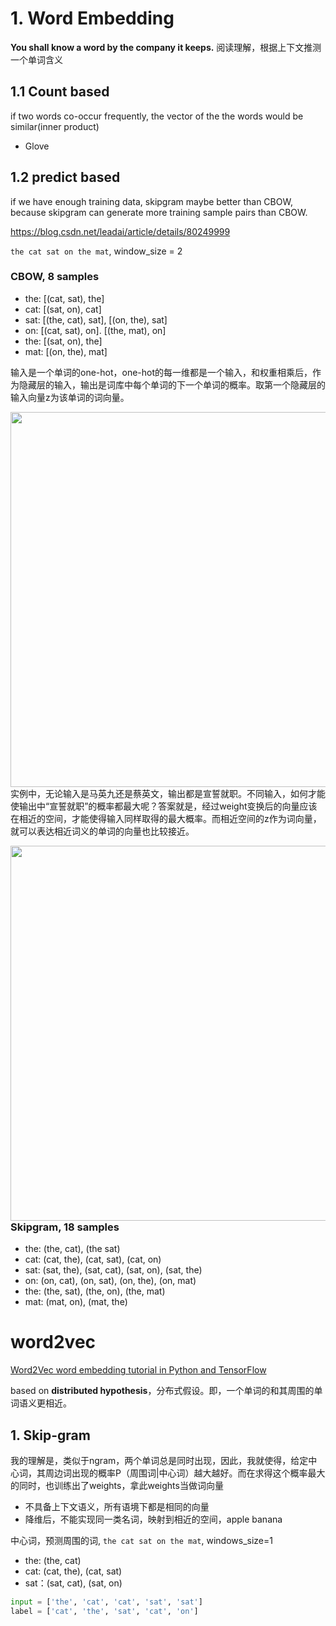 # 1. Word Embedding

**You shall know a word by the company it keeps.** 阅读理解，根据上下文推测一个单词含义

## 1.1 Count based
if two words co-occur frequently, the vector of the the words would be similar(inner product)

- Glove

## 1.2 predict based


if we have enough training data, skipgram maybe better than CBOW, because skipgram can generate more training sample pairs than CBOW.

https://blog.csdn.net/leadai/article/details/80249999



`the cat sat on the mat`, window_size = 2

### CBOW, **8 samples**
  - the: [(cat, sat), the]
  - cat: [(sat, on), cat]
  - sat: [(the, cat), sat], [(on, the), sat]
  - on: [(cat, sat), on]. [(the, mat), on]
  - the: [(sat, on), the]
  - mat: [(on, the), mat]

输入是一个单词的one-hot，one-hot的每一维都是一个输入，和权重相乘后，作为隐藏层的输入，输出是词库中每个单词的下一个单词的概率。取第一个隐藏层的输入向量z为该单词的词向量。

<img src="http://wx3.sinaimg.cn/large/006gDTsUgy1g75tl0ur6zj30hc0cv79k.jpg" width="600" data-width="600" align="right">

实例中，无论输入是马英九还是蔡英文，输出都是宣誓就职。不同输入，如何才能使输出中“宣誓就职”的概率都最大呢？答案就是，经过weight变换后的向量应该在相近的空间，才能使得输入同样取得的最大概率。而相近空间的z作为词向量，就可以表达相近词义的单词的向量也比较接近。

<img src="http://wx1.sinaimg.cn/large/006gDTsUgy1g75tnpfer9j30hc0ctgrn.jpg" width="600" data-width="600" align="right">


### Skipgram, **18 samples**
  - the: (the, cat), (the sat)
  - cat: (cat, the), (cat, sat), (cat, on)
  - sat: (sat, the), (sat, cat), (sat, on), (sat, the)
  - on: (on, cat), (on, sat), (on, the), (on, mat)
  - the: (the, sat), (the, on), (the, mat)
  - mat: (mat, on), (mat, the)


# word2vec
[Word2Vec word embedding tutorial in Python and TensorFlow](http://adventuresinmachinelearning.com/word2vec-tutorial-tensorflow/)



based on **distributed hypothesis**，分布式假设。即，一个单词的和其周围的单词语义更相近。

## 1. Skip-gram
我的理解是，类似于ngram，两个单词总是同时出现，因此，我就使得，给定中心词，其周边词出现的概率P（周围词|中心词）越大越好。而在求得这个概率最大的同时，也训练出了weights，拿此weights当做词向量

- 不具备上下文语义，所有语境下都是相同的向量
- 降维后，不能实现同一类名词，映射到相近的空间，apple banana

中心词，预测周围的词, `the cat sat on the mat`, windows_size=1

- the: (the, cat) 
- cat: (cat, the), (cat, sat)
- sat：(sat, cat), (sat, on)

```python
input = ['the', 'cat', 'cat', 'sat', 'sat']
label = ['cat', 'the', 'sat', 'cat', 'on']
```
